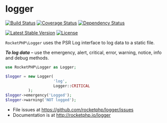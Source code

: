 # logger

[![Build Status](https://travis-ci.org/rocketphp/logger.svg?branch=master)](https://travis-ci.org/rocketphp/logger)
[![Coverage Status](https://coveralls.io/repos/rocketphp/logger/badge.svg?branch=master&service=github)](https://coveralls.io/github/rocketphp/logger?branch=master)
[![Dependency Status](https://www.versioneye.com/user/projects/55e5f05b8c0f62001b000518/badge.svg?style=flat)](https://www.versioneye.com/user/projects/55e5f05b8c0f62001b000518)

[![Latest Stable Version](https://poser.pugx.org/rocketphp/logger/v/stable)](https://packagist.org/packages/rocketphp/logger)
[![License](https://poser.pugx.org/rocketphp/logger/license)](https://packagist.org/packages/rocketphp/logger)

`RocketPHP\Logger` uses the PSR Log interface to log data to a static file.

**_To log data_** – use the emergency, alert, critical, error, warning, notice, info and debug methods.

```php
use RocketPHP\Logger as Logger;

$logger = new Logger(
                     'log', 
                     Logger::CRITICAL
          );
$logger->emergency('Logged');
$logger->warning('NOT logged');
```

- File issues at https://github.com/rocketphp/logger/issues
- Documentation is at http://rocketphp.io/logger